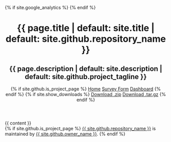 <!DOCTYPE html>
<html lang="{{ site.lang | default: "en-US" }}">
  <head>
    {% if site.google_analytics %}
      <script async src="https://www.googletagmanager.com/gtag/js?id={{ site.google_analytics }}"></script>
      <script>
        window.dataLayer = window.dataLayer || [];
        function gtag(){dataLayer.push(arguments);}
        gtag('js', new Date());
        gtag('config', '{{ site.google_analytics }}');
      </script>
    {% endif %}
    <meta charset="UTF-8">
    <meta name="viewport" content="width=device-width, initial-scale=1">
    <meta name="theme-color" content="#157878">
    <meta name="apple-mobile-web-app-status-bar-style" content="black-translucent">
    <link rel="stylesheet" href="{{ '/assets/css/style.css?v=' | append: site.github.build_revision | relative_url }}">
    <title>{{ page.title | default: site.title | default: site.github.repository_name }}</title>
    <meta property="og:title" content="{{ page.title | default: site.title | default: site.github.repository_name }}">
    <meta property="twitter:title" content="{{ page.title | default: site.title | default: site.github.repository_name }}">
    <meta name="title" content="{{ page.title | default: site.title | default: site.github.repository_name }}">
    <meta property="og:type" content="website">
    <meta property="og:site_name" content="IT Salary Survey">
    <meta property="og:url" content="{{ site.url }}{{ page.url }}">
    <link rel="canonical" href="{{ site.url }}{{ page.url }}">
    <meta property="og:image" content="{{ site.url }}/{{ page.image | default: site.cover_image }}">
    <meta property="twitter:image" content="{{ site.url }}/{{ page.image  | default: site.cover_image }}">
    <link rel="image_src" href="{{ site.url }}/{{ page.image  | default: site.cover_image }}">
    <meta property="og:description" content="{{ page.description | default: site.description | default: site.github.project_tagline }}">
    <meta property="twitter:description" content="{{ page.description | default: site.description | default: site.github.project_tagline }}">
    <meta name="description" content="{{ page.description | default: site.description | default: site.github.project_tagline }}">
  </head>
  <body>
    <header class="page-header" role="banner">
      <h1 class="project-name">{{ page.title | default: site.title | default: site.github.repository_name }}</h1>
      <h2 class="project-tagline">{{ page.description | default: site.description | default: site.github.project_tagline }}</h2>
      {% if site.github.is_project_page %}
        <a href="{{ site.url }}" class="btn">Home</a>
        <a href="{{ site.url }}/form" class="btn">Survey Form</a>
        <a href="{{ site.url }}/dashboard.html" target="_blank" rel="noopener" class="btn">Dashboard</a>
      {% endif %}
      {% if site.show_downloads %}
        <a href="{{ site.github.zip_url }}" class="btn">Download .zip</a>
        <a href="{{ site.github.tar_url }}" class="btn">Download .tar.gz</a>
      {% endif %}
    </header>
    <main id="content" class="main-content" role="main">
      {{ content }}
      <footer class="site-footer">
        {% if site.github.is_project_page %}
          <span class="site-footer-owner"><a href="{{ site.github.repository_url }}">{{ site.github.repository_name }}</a> is maintained by <a href="{{ site.github.owner_url }}">{{ site.github.owner_name }}</a>.</span>
        {% endif %}
      </footer>
    </main>
  </body>
</html>

